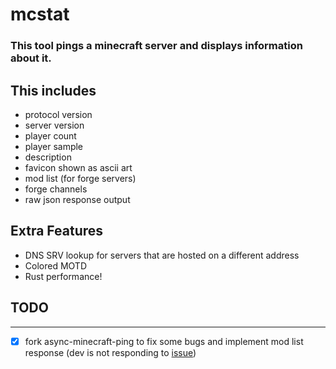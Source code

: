 # mcstat
### This tool pings a minecraft server and displays information about it. 
## This includes
- protocol version
- server version
- player count
- player sample
- description
- favicon shown as ascii art
- mod list (for forge servers)
- forge channels
- raw json response output

## Extra Features
- DNS SRV lookup for servers that are hosted on a different address
- Colored MOTD
- Rust performance!

## TODO
---
- [x] fork async-minecraft-ping to fix some bugs and implement mod list response (dev is not responding to [issue](https://github.com/jsvana/async-minecraft-ping/issues/3))
